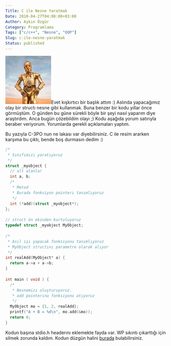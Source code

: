 ```yaml
---
Title: C ile Nesne Yaratmak
Date: 2010-04-27T04:08:00+03:00
Author: Aşkın Özgür
Category: Programlama
Tags: ["c/c++", "Nesne", "OOP"]
Slug: c-ile-nesne-yaratmak
Status: published
---
```


![](/uploads/2010/04/c3po.jpg "C-3PO")Evet kışkırtıcı bir başlık attım :)
Aslında yapacağımız olay bir structı nesne gibi kullanmak. Buna benzer bir kodu yıllar önce görmüştüm. O günden bu güne sürekli böyle bir şeyi nasıl yaparım diye araştırdım. Anca bugün çözebildim olayı ;)
Kodu aşağıda yorum satırıyla beraber veriyorum. Yorumlarda gerekli açıklamaları yaptım.

Bu yazıyla C-3PO nun ne lakası var diyebilirsiniz. C ile resim ararken karşıma bu çıktı, bende boş durmasın dedim :)

```c
/*
 * Sınıfımızı yaratıyoruz
 */
struct _myobject {
  // alt alanlar
  int a, b;
  /*
   * Metod
   * Burada fonksiyon pointerı tanımlıyoruz
   */
  int (*add)(struct _myobject*);
};

// struct ön ekinden kurtuluyoruz
typedef struct _myobject MyObject;

/*
 * Asıl işi yapacak fonksiyonu tanımlıyoruz
 * MyObject structını parametre olarak alıyor
 */
int realAdd(MyObject* a) {
  return a->a + a->b;
}

int main ( void ) {
  /*
   * Nesnemizi oluşturuyoruz.
   * add pointerına fonksiyonu atıyoruz
   */
  MyObject mo = {1, 2, realAdd};
  printf("A + B = %d\n", mo.add(&mo));
  return 0;
}
```

Kodun başına stdio.h headerını eklemekte fayda var. WP sıkıntı çıkarttığı için silmek zorunda kaldım. Kodun düzgün halini [burada](http://github.com/askin/misc/raw/master/fun/struct-function.c) bulabilirsiniz.
